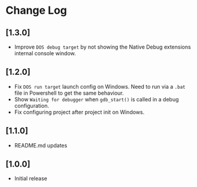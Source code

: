 # Change Log

## [1.3.0]
- Improve `DOS debug target` by not showing the Native Debug extensions internal console window.

## [1.2.0]
- Fix `DOS run target` launch config on Windows. Need to run via a `.bat` file in Powershell to get the same behaviour.
- Show `Waiting for debugger` when `gdb_start()` is called in a debug configuration.
- Fix configuring project after project init on Windows.

## [1.1.0]
- README.md updates

## [1.0.0]

- Initial release